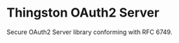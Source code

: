 Thingston OAuth2 Server
=======================

Secure OAuth2 Server library conforming with RFC 6749.
